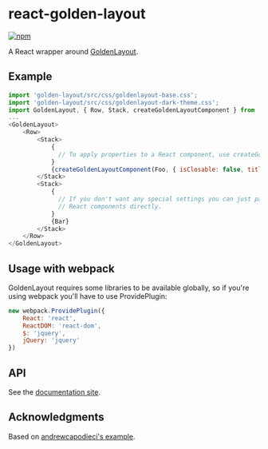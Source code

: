 # react-golden-layout #
[![npm](https://img.shields.io/npm/v/react-golden-layout.svg)](https://www.npmjs.com/package/react-golden-layout)

A React wrapper around [GoldenLayout](https://golden-layout.com/).

## Example ##
```javascript
import 'golden-layout/src/css/goldenlayout-base.css';
import 'golden-layout/src/css/goldenlayout-dark-theme.css';
import GoldenLayout, { Row, Stack, createGoldenLayoutComponent } from 'react-golden-layout';
...
<GoldenLayout>
    <Row>
        <Stack>
            {
              // To apply properties to a React component, use createGoldenLayoutComponent
            }
            {createGoldenLayoutComponent(Foo, { isClosable: false, title: "Foo's Title" })}
        </Stack>
        <Stack>
            {
              // If you don't want any special settings you can just pass
              // React components directly.
            }
            {Bar}
        </Stack>
    </Row>
</GoldenLayout>
```

## Usage with webpack ##
GoldenLayout requires some libraries to be available globally, so if you're using webpack you'll have to use ProvidePlugin:

```javascript
new webpack.ProvidePlugin({
    React: 'react',
    ReactDOM: 'react-dom',
    $: 'jquery',
    jQuery: 'jquery'
})
```

## API ##
See the [documentation site](https://slowki.github.io/react-golden-layout/#goldenlayoutcomponent).

## Acknowledgments ##
Based on [andrewcapodieci's example](https://github.com/andrewcapodieci/golden-layout-react-redux/).
